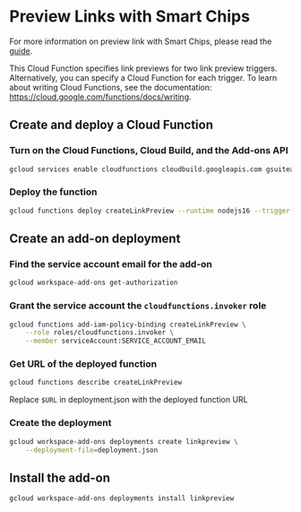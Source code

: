 # Preview Links with Smart Chips

For more information on preview link with Smart Chips, please read the
[guide](https://developers.google.com/workspace/add-ons/guides/preview-links-smart-chips).

This Cloud Function specifies link previews for two link preview triggers.
Alternatively, you can specify a Cloud Function for each trigger.
To learn about writing Cloud Functions,
see the documentation: https://cloud.google.com/functions/docs/writing.

## Create and deploy a Cloud Function

### Turn on the Cloud Functions, Cloud Build, and the Add-ons API

```sh
gcloud services enable cloudfunctions cloudbuild.googleapis.com gsuiteaddons.googleapis.com
```

### Deploy the function

```sh
gcloud functions deploy createLinkPreview --runtime nodejs16 --trigger-http
```

## Create an add-on deployment

### Find the service account email for the add-on

```sh
gcloud workspace-add-ons get-authorization
```

### Grant the service account the ``cloudfunctions.invoker`` role

```sh
gcloud functions add-iam-policy-binding createLinkPreview \
    --role roles/cloudfunctions.invoker \
    --member serviceAccount:SERVICE_ACCOUNT_EMAIL
```

### Get URL of the deployed function

```sh
gcloud functions describe createLinkPreview
```

Replace `$URL` in deployment.json with the deployed function URL

### Create the deployment

```sh
gcloud workspace-add-ons deployments create linkpreview \
    --deployment-file=deployment.json
```

## Install the add-on

```sh
gcloud workspace-add-ons deployments install linkpreview
```

